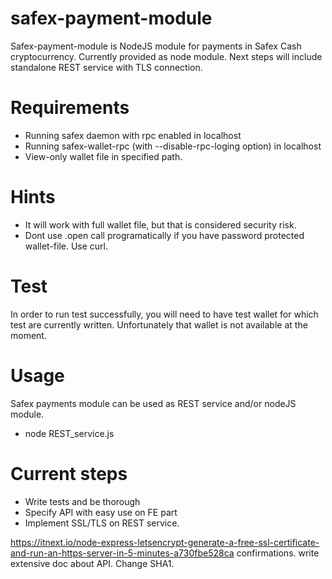 # safex-payment-module

Safex-payment-module is NodeJS module for payments in Safex Cash cryptocurrency. Currently provided as node module.
Next steps will include standalone REST service with TLS connection.

# Requirements
-	Running safex daemon with rpc enabled in localhost
-	Running safex-wallet-rpc (with --disable-rpc-loging option) in localhost
-	View-only wallet file in specified path.

# Hints
-   It will work with full wallet file, but that is considered security risk.
-   Dont use .open call programatically if you have password protected wallet-file. Use curl.

# Test
In order to run test successfully, you will need to have test wallet for which test are currently written. Unfortunately that wallet is not available at the moment.

# Usage
Safex payments module can be used as REST service and/or nodeJS module.
-   node REST_service.js

# Current steps
- Write tests and be thorough
- Specify API with easy use on FE part
- Implement SSL/TLS on REST service.

https://itnext.io/node-express-letsencrypt-generate-a-free-ssl-certificate-and-run-an-https-server-in-5-minutes-a730fbe528ca
confirmations.
write extensive doc about API.
Change SHA1.